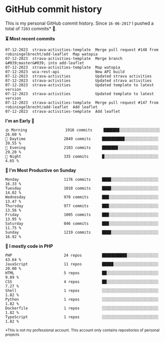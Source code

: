 # GitHub commit history
This is my personal GitHub commit history. Since <!--START_SECTION:first-commit-date-->`16-06-2017`<!--END_SECTION:first-commit-date--> I pushed a total of <!--START_SECTION:total-commit-count-->`7203`<!--END_SECTION:total-commit-count--> commits* 🎉.

<!--START_SECTION:most-recent-commits-->
**⏳ Most recent commits**
                                        
```text
07-12-2023  strava-activities-template  Merge pull request #148 from robiningelbrecht/add-leaflet  Map watopia
07-12-2023  strava-activities-template  Merge branch &#039;master&#039; into add-leaflet
07-12-2023  strava-activities-template  Map watopia
07-12-2023  wca-rest-api                New API build
07-12-2023  strava-activities           Updated strava activities
07-12-2023  strava-activities           Updated strava activities
07-12-2023  strava-activities           Updated template to latest version
07-12-2023  strava-activities           Updated template to latest version
07-12-2023  strava-activities-template  Merge pull request #147 from robiningelbrecht/add-leaflet  Add leaflet
07-12-2023  strava-activities-template  Add leaflet
```
<!--END_SECTION:most-recent-commits-->  

<!--START_SECTION:commits-per-day-time-->
**I&#039;m an Early 🐤**

```text
🌞 Morning                 1916 commits     ███████░░░░░░░░░░░░░░░░░░   26.60 %
🌆 Daytime                 2849 commits     ██████████░░░░░░░░░░░░░░░   39.55 %
🌃 Evening                 2103 commits     ███████░░░░░░░░░░░░░░░░░░   29.20 %
🌙 Night                   335 commits      █░░░░░░░░░░░░░░░░░░░░░░░░   4.65 %
```
<!--END_SECTION:commits-per-day-time-->  

<!--START_SECTION:commits-per-weekday-->
**📅 I&#039;m Most Productive on Sunday**

```text
Monday                    1176 commits     ████░░░░░░░░░░░░░░░░░░░░░   16.33 %
Tuesday                   1010 commits     ████░░░░░░░░░░░░░░░░░░░░░   14.02 %
Wednesday                 970 commits      ███░░░░░░░░░░░░░░░░░░░░░░   13.47 %
Thursday                  977 commits      ███░░░░░░░░░░░░░░░░░░░░░░   13.56 %
Friday                    1005 commits     ███░░░░░░░░░░░░░░░░░░░░░░   13.95 %
Saturday                  846 commits      ███░░░░░░░░░░░░░░░░░░░░░░   11.75 %
Sunday                    1219 commits     ████░░░░░░░░░░░░░░░░░░░░░   16.92 %
```
<!--END_SECTION:commits-per-weekday-->  

<!--START_SECTION:repos-per-language-->
**💬 I mostly code in PHP**

```text
PHP                       24 repos         ███████████░░░░░░░░░░░░░░   43.64 %
JavaScript                11 repos         █████░░░░░░░░░░░░░░░░░░░░   20.00 %
HTML                      5 repos          ██░░░░░░░░░░░░░░░░░░░░░░░   9.09 %
CSS                       4 repos          ██░░░░░░░░░░░░░░░░░░░░░░░   7.27 %
Shell                     1 repos          ░░░░░░░░░░░░░░░░░░░░░░░░░   1.82 %
Python                    1 repos          ░░░░░░░░░░░░░░░░░░░░░░░░░   1.82 %
Dockerfile                1 repos          ░░░░░░░░░░░░░░░░░░░░░░░░░   1.82 %
TypeScript                1 repos          ░░░░░░░░░░░░░░░░░░░░░░░░░   1.82 %
```
<!--END_SECTION:repos-per-language-->  

<sub>*This is not my professional account. This account only contains repositories of personal projects</sub>
